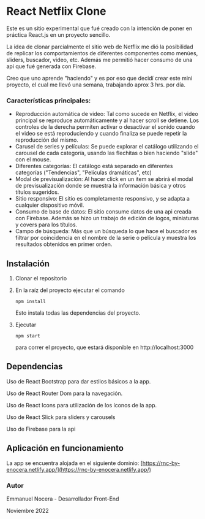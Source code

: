 # React Netflix Clone

Este es un sitio experimental que fué creado con la intención de poner en práctica React.js en un proyecto sencillo.

La idea de clonar parcialmente el sitio web de Netflix me dió la posibilidad de replicar los comportamientos de diferentes componentes como menúes, sliders, buscador, video, etc. Además me permitió hacer consumo de una api que fué generada con Firebase.

Creo que uno aprende "haciendo" y es por eso que decidí crear este mini proyecto, el cual me llevó una semana, trabajando aprox 3 hrs. por día.

### Características principales:

- Reproducción automática de video: Tal como sucede en Netflix, el video principal se reproduce automáticamente y al hacer scroll se detiene. Los controles de la derecha permiten activar o desactivar el sonido cuando el video se está reproduciendo y cuando finaliza se puede repetir la reproducción del mismo.
- Carusel de series y películas: Se puede explorar el catálogo utilizando el carousel de cada categoría, usando las flechitas o bien haciendo "slide" con el mouse.
- Diferentes categorías: El catálogo está separado en diferentes categorías ("Tendencias", "Películas dramáticas", etc)
- Modal de previsualización: Al hacer click en un item se abrirá el modal de previsualización donde se muestra la información básica y otros títulos sugeridos.
- Sitio responsivo: El sitio es completamente responsivo, y se adapta a cualquier dispositivo móvil.
- Consumo de base de datos: El sitio consume datos de una api creada con Firebase. Además se hizo un trabajo de edición de logos, miniaturas y covers para los títulos.
- Campo de búsqueda: Más que un búsqueda lo que hace el buscador es filtrar por coincidencia en el nombre de la serie o película y muestra los resultados obtenidos en primer orden.

## Instalación

1. Clonar el repositorio

2. En la raíz del proyecto ejecutar el comando 

   ```
   npm install
   ```

   Esto instala todas las dependencias del proyecto.

3. Ejecutar  

   ```
   npm start
   ```

    para correr el proyecto, que estará disponible en http://localhost:3000



## Dependencias

Uso de React Bootstrap para dar estilos básicos a la app.

Uso de React Router Dom para la navegación.

Uso de React Icons para utilización de los íconos de la app.

Uso de React Slick para sliders y carousels

Uso de Firebase para la api



## Aplicación en funcionamiento

La app se encuentra alojada en el siguiente dominio: [https://rnc-by-enocera.netlify.app/](https://rnc-by-enocera.netlify.app/)

### Autor

Emmanuel Nocera - Desarrollador Front-End

Noviembre 2022
